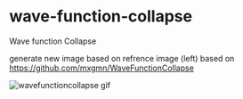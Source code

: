 # wave-function-collapse
Wave function Collapse

generate new image based on refrence image (left)
based on https://github.com/mxgmn/WaveFunctionCollapse

![wavefunctioncollapse gif](https://github.com/SpencerBouse/wave-function-collapse/assets/2532755/950f15f3-ae31-49d7-9a08-5cb5c35db083)
